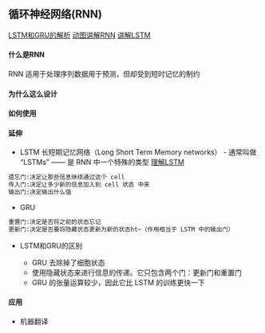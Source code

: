 ## 循环神经网络(RNN)

[LSTM和GRU的解析](https://mp.weixin.qq.com/s/aV9Rj-CnJZRXRm0rDOK6gg)
[动图讲解RNN](https://zhuanlan.zhihu.com/p/36455374)
[讲解LSTM](https://www.cnblogs.com/mfryf/p/7904017.html)

#### 什么是RNN
RNN 适用于处理序列数据用于预测，但却受到短时记忆的制约

#### 为什么这么设计

#### 如何使用

#### 延伸

- LSTM
长短期记忆网络（Long Short Term Memory networks） - 通常叫做 “LSTMs” —— 是 RNN 中一个特殊的类型
[理解LSTM](http://colah.github.io/posts/2015-08-Understanding-LSTMs/)
```bash
遗忘门:决定让那些信息继续通过这个 cell
传入门:决定让多少新的信息加入到 cell 状态 中来
输出门:决定输出什么值
```

- GRU

```bash
重置门:决定是否将之前的状态忘记
更新门:决定是否要将隐藏状态更新为新的状态ht~（作用相当于 LSTM 中的输出门）
```

- LSTM和GRU的区别

    - GRU 去除掉了细胞状态
    - 使用隐藏状态来进行信息的传递。它只包含两个门：更新门和重置门
    - GRU 的张量运算较少，因此它比 LSTM 的训练更快一下

#### 应用

- 机器翻译